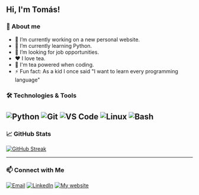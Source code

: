 ## Hi, I'm Tomás!

### 👋 About me

* 🔭 I’m currently working on a new personal website.
* 🌱 I’m currently learning Python.
* 🤝 I’m looking for job opportunities.
* ❤️ I love tea.
* 🍵 I'm tea powered when coding.
* ⚡ Fun fact: As a kid I once said "I want to learn every programming language"

### 🛠️ Technologies & Tools

![Python](https://img.shields.io/badge/Python-3776AB?style=flat&logo=python&logoColor=white)
![Git](https://img.shields.io/badge/Git-F05032?style=flat&logo=git&logoColor=white)
![VS Code](https://img.shields.io/badge/VS%20Code-007ACC?style=flat&logo=visual-studio-code&logoColor=white)
![Linux](https://img.shields.io/badge/Linux-FCC624?style=flat&logo=linux&logoColor=black)
![Bash](https://img.shields.io/badge/Bash-4EAA25?style=flat&logo=gnu-bash&logoColor=white)
---

### 📈 GitHub Stats
[![GitHub Streak](https://github-readme-streak-stats.herokuapp.com?user=TSusinna&theme=dark&date_format=M%20j%5B%2C%20Y%5D&mode=weekly)](https://git.io/streak-stats)

---

### 📫 Connect with Me

[![Email](https://img.shields.io/badge/Email-D14836?style=flat&logo=gmail&logoColor=white)](mailto:tomas.susinna@outlook.com)
[![LinkedIn](https://img.shields.io/badge/LinkedIn-0A66C2?style=flat&logo=linkedin&logoColor=white)](https://linkedin.com/in/susinnatomas)
[![My website](https://img.shields.io/badge/Website-000000?style=flat&logo=About.me&logoColor=white)](https://tsusinna.github.io/static_site/)
